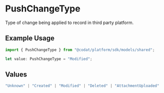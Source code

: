 # PushChangeType

Type of change being applied to record in third party platform.

## Example Usage

```typescript
import { PushChangeType } from "@codat/platform/sdk/models/shared";

let value: PushChangeType = "Modified";
```

## Values

```typescript
"Unknown" | "Created" | "Modified" | "Deleted" | "AttachmentUploaded"
```